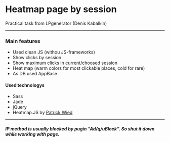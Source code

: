 # Heatmap page by session
Practical task from LPgenerator (Denis Kabalkin)

***

### Main features

 - Used clean JS (withou JS-frameworks)
 - Show clicks by session
 - Show maximum clicks in current/choosed session
 - Heat map (warm colors for most clickable places, cold for rare)
 - As DB used AppBase

#### Used technologys

 - Sass
 - Jade
 - jQuery
 - Heatmap.JS by [Patrick Wied](https://www.patrick-wied.at/static/heatmapjs/)

***

##### IP method is usually blocked by pugin "Ad/q/uBlock". So shut it down while working with page.
